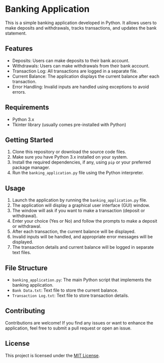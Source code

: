 # Banking Application

This is a simple banking application developed in Python. It allows users to make deposits and withdrawals, tracks transactions, and updates the bank statement.

## Features

- Deposits: Users can make deposits to their bank account.
- Withdrawals: Users can make withdrawals from their bank account.
- Transaction Log: All transactions are logged in a separate file.
- Current Balance: The application displays the current balance after each transaction.
- Error Handling: Invalid inputs are handled using exceptions to avoid errors.

## Requirements

- Python 3.x
- Tkinter library (usually comes pre-installed with Python)

## Getting Started

1. Clone this repository or download the source code files.
2. Make sure you have Python 3.x installed on your system.
3. Install the required dependencies, if any, using `pip` or your preferred package manager.
4. Run the `banking_application.py` file using the Python interpreter.

## Usage

1. Launch the application by running the `banking_application.py` file.
2. The application will display a graphical user interface (GUI) window.
3. The window will ask if you want to make a transaction (deposit or withdrawal).
4. Enter your choice (Yes or No) and follow the prompts to make a deposit or withdrawal.
5. After each transaction, the current balance will be displayed.
6. Invalid inputs will be handled, and appropriate error messages will be displayed.
7. The transaction details and current balance will be logged in separate text files.

## File Structure

- `banking_application.py`: The main Python script that implements the banking application.
- `Bank Data.txt`: Text file to store the current balance.
- `Transaction Log.txt`: Text file to store transaction details.

## Contributing

Contributions are welcome! If you find any issues or want to enhance the application, feel free to submit a pull request or open an issue.

## License

This project is licensed under the [MIT License](LICENSE).
